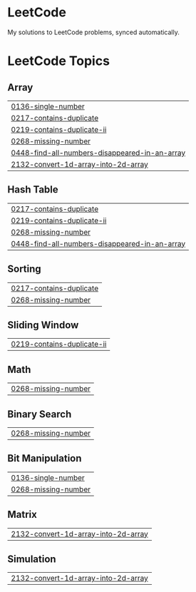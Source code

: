 # LeetCode
My solutions to LeetCode problems, synced automatically.

<!---LeetCode Topics Start-->
# LeetCode Topics
## Array
|  |
| ------- |
| [0136-single-number](https://github.com/zishanchen/LeetCode/tree/master/0136-single-number) |
| [0217-contains-duplicate](https://github.com/zishanchen/LeetCode/tree/master/0217-contains-duplicate) |
| [0219-contains-duplicate-ii](https://github.com/zishanchen/LeetCode/tree/master/0219-contains-duplicate-ii) |
| [0268-missing-number](https://github.com/zishanchen/LeetCode/tree/master/0268-missing-number) |
| [0448-find-all-numbers-disappeared-in-an-array](https://github.com/zishanchen/LeetCode/tree/master/0448-find-all-numbers-disappeared-in-an-array) |
| [2132-convert-1d-array-into-2d-array](https://github.com/zishanchen/LeetCode/tree/master/2132-convert-1d-array-into-2d-array) |
## Hash Table
|  |
| ------- |
| [0217-contains-duplicate](https://github.com/zishanchen/LeetCode/tree/master/0217-contains-duplicate) |
| [0219-contains-duplicate-ii](https://github.com/zishanchen/LeetCode/tree/master/0219-contains-duplicate-ii) |
| [0268-missing-number](https://github.com/zishanchen/LeetCode/tree/master/0268-missing-number) |
| [0448-find-all-numbers-disappeared-in-an-array](https://github.com/zishanchen/LeetCode/tree/master/0448-find-all-numbers-disappeared-in-an-array) |
## Sorting
|  |
| ------- |
| [0217-contains-duplicate](https://github.com/zishanchen/LeetCode/tree/master/0217-contains-duplicate) |
| [0268-missing-number](https://github.com/zishanchen/LeetCode/tree/master/0268-missing-number) |
## Sliding Window
|  |
| ------- |
| [0219-contains-duplicate-ii](https://github.com/zishanchen/LeetCode/tree/master/0219-contains-duplicate-ii) |
## Math
|  |
| ------- |
| [0268-missing-number](https://github.com/zishanchen/LeetCode/tree/master/0268-missing-number) |
## Binary Search
|  |
| ------- |
| [0268-missing-number](https://github.com/zishanchen/LeetCode/tree/master/0268-missing-number) |
## Bit Manipulation
|  |
| ------- |
| [0136-single-number](https://github.com/zishanchen/LeetCode/tree/master/0136-single-number) |
| [0268-missing-number](https://github.com/zishanchen/LeetCode/tree/master/0268-missing-number) |
## Matrix
|  |
| ------- |
| [2132-convert-1d-array-into-2d-array](https://github.com/zishanchen/LeetCode/tree/master/2132-convert-1d-array-into-2d-array) |
## Simulation
|  |
| ------- |
| [2132-convert-1d-array-into-2d-array](https://github.com/zishanchen/LeetCode/tree/master/2132-convert-1d-array-into-2d-array) |
<!---LeetCode Topics End-->